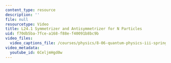 ```yaml
---
content_type: resource
description: ''
file: null
resourcetype: Video
title: L24.1 Symmetrizer and Antisymmetrizer for N Particles
uid: f70db5ba-7fce-a168-f88e-f40091b8bc9b
video_files:
  video_captions_file: /courses/physics/8-06-quantum-physics-iii-spring-2018/video-lectures/scattering-and-identical-particles/L24-1/6CeljmHgd0w.vtt
video_metadata:
  youtube_id: 6CeljmHgd0w
---
```


